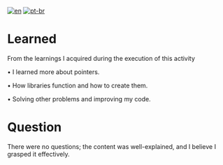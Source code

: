[![en](https://img.shields.io/badge/lang-en-red.svg)](https://github.com/DayanFA/Sistemas-de-Informacao-UFAC/blob/main/Linguagem%20de%20Programa%C3%A7%C3%A3o%20I/Exerc%C3%ADcios/README.md)
[![pt-br](https://img.shields.io/badge/lang-pt--br-green.svg)](https://github.com/DayanFA/Sistemas-de-Informacao-UFAC/blob/main/Linguagem%20de%20Programa%C3%A7%C3%A3o%20I/Exerc%C3%ADcios/README.pt-br.md)

# Learned

From the learnings I acquired during the execution of this activity

• I learned more about pointers.

• How libraries function and how to create them.

• Solving other problems and improving my code.

# Question

There were no questions; the content was well-explained, and I believe I grasped it effectively.

